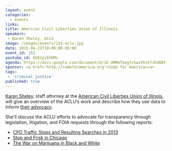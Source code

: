 ```yaml
---
layout: event
categories: 
  - events
links:
title: American Civil Liberties Union of Illinois
speakers: 
 - Karen Sheley, ACLU
image: /images/events/152-aclu.jpg
date: 2015-04-21T18:00:00-05:00
event_id: 152
youtube_id: 6kECpjEhKMc
agenda: https://docs.google.com/document/d/1E-UMMeTSeg7ckaxV5sk7Jkd6BtJDiF6MD3_cYNhBapM/edit#
sponsor: <a href='http://codeforamerica.org'>Code for America</a>
tags: 
 - 'criminal justice'
published: true
---
```


[Karen Sheley](https://www.linkedin.com/pub/karen-sheley/6/bb5/239), staff attorney at the [American Civil Liberties Union of Illinois](http://www.aclu-il.org/), will give an overview of the ACLU’s work and describe how they use data to inform [their advocacy](http://www.aclu-il.org/about/publications/).  

She’ll discuss the ACLU efforts to advocate for transparency through legislation, litigation, and FOIA requests through the following reports:

* [CPD Traffic Stops and Resulting Searches in 2013](http://www.aclu-il.org/cpd-traffic-stops-and-resulting-searches-in-2013/)
* [Stop and Frisk in Chicago](http://www.aclu-il.org/stop-and-frisk-in-chicago1/)
* [The War on Marijuana in Black and White](https://www.aclu.org/criminal-law-reform/war-marijuana-black-and-white-report)